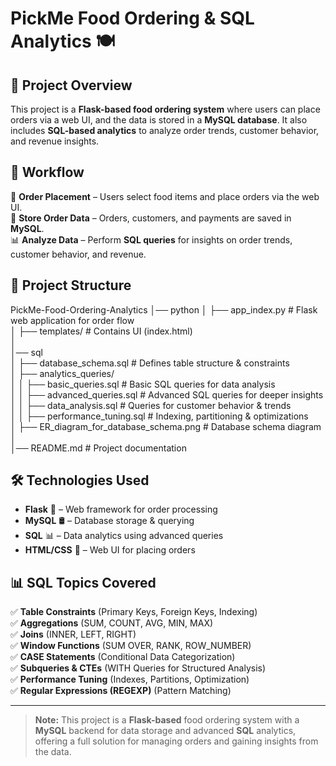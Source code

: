 # **PickMe Food Ordering & SQL Analytics** 🍽️  

## **📌 Project Overview**  
This project is a **Flask-based food ordering system** where users can place orders via a web UI, and the data is stored in a **MySQL database**. It also includes **SQL-based analytics** to analyze order trends, customer behavior, and revenue insights.  

## **🔄 Workflow**  
🍔 **Order Placement** – Users select food items and place orders via the web UI.  
💾 **Store Order Data** – Orders, customers, and payments are saved in **MySQL**.  
📊 **Analyze Data** – Perform **SQL queries** for insights on order trends, customer behavior, and revenue.  

## **📂 Project Structure**  
PickMe-Food-Ordering-Analytics
│── python
│   ├── app_index.py              # Flask web application for order flow  
│   ├── templates/                # Contains UI (index.html)  
│  
│── sql  
│   ├── database_schema.sql        # Defines table structure & constraints  
│   ├── analytics_queries/         
│   │   ├── basic_queries.sql      # Basic SQL queries for data analysis  
│   │   ├── advanced_queries.sql   # Advanced SQL queries for deeper insights  
│   │   ├── data_analysis.sql      # Queries for customer behavior & trends  
│   │   ├── performance_tuning.sql # Indexing, partitioning & optimizations  
│   ├── ER_diagram_for_database_schema.png  # Database schema diagram  
│  
│── README.md                     # Project documentation  


## **🛠️ Technologies Used**  
- **Flask** 🐍 – Web framework for order processing  
- **MySQL** 🛢️ – Database storage & querying  
- **SQL** 📊 – Data analytics using advanced queries  
- **HTML/CSS** 🎨 – Web UI for placing orders  

## **📊 SQL Topics Covered**  
✅ **Table Constraints** (Primary Keys, Foreign Keys, Indexing)  
✅ **Aggregations** (SUM, COUNT, AVG, MIN, MAX)  
✅ **Joins** (INNER, LEFT, RIGHT)  
✅ **Window Functions** (SUM OVER, RANK, ROW_NUMBER)  
✅ **CASE Statements** (Conditional Data Categorization)  
✅ **Subqueries & CTEs** (WITH Queries for Structured Analysis)  
✅ **Performance Tuning** (Indexes, Partitions, Optimization)  
✅ **Regular Expressions (REGEXP)** (Pattern Matching)  

---

> **Note:** This project is a **Flask-based** food ordering system with a **MySQL** backend for data storage and advanced **SQL** analytics, offering a full solution for managing orders and gaining insights from the data.
